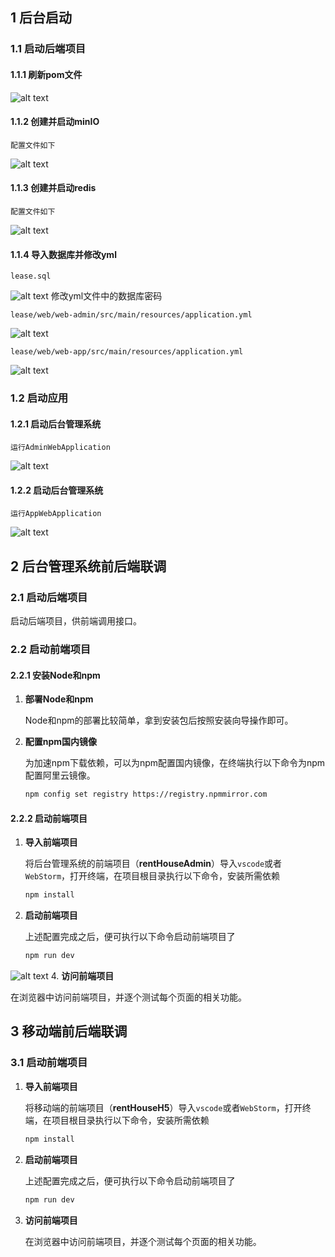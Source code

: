 ## 1 后台启动
### 1.1 启动后端项目
#### 1.1.1 刷新pom文件
![alt text](image.png)
#### 1.1.2 创建并启动minIO
    配置文件如下
![alt text](image-1.png)
#### 1.1.3 创建并启动redis
    配置文件如下
![alt text](image-2.png)
#### 1.1.4 导入数据库并修改yml
    lease.sql
![alt text](image-5.png)
修改yml文件中的数据库密码

    lease/web/web-admin/src/main/resources/application.yml

![alt text](image-7.png)

    lease/web/web-app/src/main/resources/application.yml

![alt text](image-6.png)
### 1.2 启动应用
#### 1.2.1 启动后台管理系统
    运行AdminWebApplication
![alt text](image-3.png)
#### 1.2.2 启动后台管理系统
    运行AppWebApplication
![alt text](image-4.png)

## 2 后台管理系统前后端联调

### 2.1 启动后端项目

启动后端项目，供前端调用接口。

### 2.2 启动前端项目

#### 2.2.1 安装Node和npm

1. **部署Node和npm**

   Node和npm的部署比较简单，拿到安装包后按照安装向导操作即可。

2. **配置npm国内镜像**

   为加速npm下载依赖，可以为npm配置国内镜像，在终端执行以下命令为npm配置阿里云镜像。

   ```bash
   npm config set registry https://registry.npmmirror.com
   ```

#### 2.2.2 启动前端项目

1. **导入前端项目**

   将后台管理系统的前端项目（**rentHouseAdmin**）导入`vscode`或者`WebStorm`，打开终端，在项目根目录执行以下命令，安装所需依赖

   ```bash
   npm install
   ```

2. **启动前端项目**

   上述配置完成之后，便可执行以下命令启动前端项目了

   ```bash
   npm run dev
   ```
   
![alt text](image-8.png)
4. **访问前端项目**

   在浏览器中访问前端项目，并逐个测试每个页面的相关功能。
   
## 3 移动端前后端联调

### 3.1 启动前端项目

1. **导入前端项目**

   将移动端的前端项目（**rentHouseH5**）导入`vscode`或者`WebStorm`，打开终端，在项目根目录执行以下命令，安装所需依赖

   ```bash
   npm install
   ```

2. **启动前端项目**

   上述配置完成之后，便可执行以下命令启动前端项目了

   ```bash
   npm run dev
   ```

3. **访问前端项目**

   在浏览器中访问前端项目，并逐个测试每个页面的相关功能。